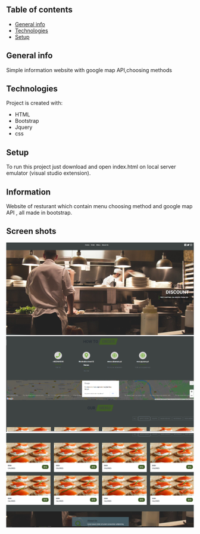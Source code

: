 
## Table of contents
* [General info](#general-info)
* [Technologies](#technologies)
* [Setup](#setup)

## General info
Simple information website with google map API,choosing methods
	
## Technologies
Project is created with:
* HTML
* Bootstrap
* Jquery
* css
	
## Setup
To run this project just download and open index.html on local server emulator (visual studio extension).

## Information
Website of resturant which contain menu choosing method and google map API , all made in bootstrap.

## Screen shots
![Website](./images/image1.png)
![Website](./images/image2.png)
![Website](./images/image3.png)